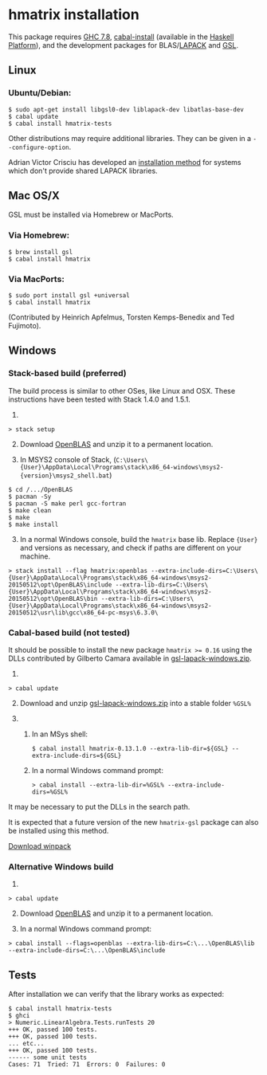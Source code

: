 # hmatrix installation

This package requires [GHC 7.8](http://www.haskell.org/ghc), [cabal-install](http://www.haskell.org/haskellwiki/Cabal-Install) (available in the [Haskell Platform](http://hackage.haskell.org/platform)), and the development packages for BLAS/[LAPACK](http://www.netlib.org/lapack) and [GSL](http://www.gnu.org/software/gsl).

## Linux ##################################################

### Ubuntu/Debian:

```
$ sudo apt-get install libgsl0-dev liblapack-dev libatlas-base-dev
$ cabal update
$ cabal install hmatrix-tests
```

Other distributions may require additional libraries. They can be given in a `--configure-option`.

Adrian Victor Crisciu has developed an [installation method](http://comments.gmane.org/gmane.comp.lang.haskell.glasgow.user/24976) for systems which don't provide shared LAPACK libraries.

## Mac OS/X ###############################################

GSL must be installed via Homebrew or MacPorts.

### Via Homebrew:

```
$ brew install gsl
$ cabal install hmatrix
```

###  Via MacPorts:

```
$ sudo port install gsl +universal
$ cabal install hmatrix
```

(Contributed by Heinrich Apfelmus, Torsten Kemps-Benedix and Ted Fujimoto).

## Windows ###############################################

### Stack-based build (preferred)

The build process is similar to other OSes, like Linux and OSX. These instructions have been tested with Stack 1.4.0 and 1.5.1.

1) 
```
> stack setup
```

2) Download [OpenBLAS](http://www.openblas.net/) and unzip it to a permanent location.

3) In MSYS2 console of Stack, (`C:\Users\{User}\AppData\Local\Programs\stack\x86_64-windows\msys2-{version}\msys2_shell.bat`)

```
$ cd /.../OpenBLAS
$ pacman -Sy
$ pacman -S make perl gcc-fortran
$ make clean
$ make
$ make install
```

3) In a normal Windows console, build the `hmatrix` base lib. Replace `{User}` and versions as necessary, and check if paths are different on your machine.

```
> stack install --flag hmatrix:openblas --extra-include-dirs=C:\Users\{User}\AppData\Local\Programs\stack\x86_64-windows\msys2-20150512\opt\OpenBLAS\include --extra-lib-dirs=C:\Users\{User}\AppData\Local\Programs\stack\x86_64-windows\msys2-20150512\opt\OpenBLAS\bin --extra-lib-dirs=C:\Users\{User}\AppData\Local\Programs\stack\x86_64-windows\msys2-20150512\usr\lib\gcc\x86_64-pc-msys\6.3.0\
```

### Cabal-based build (not tested)

It should be possible to install the new package `hmatrix >= 0.16` using
the DLLs contributed by Gilberto Camara available in [gsl-lapack-windows.zip](https://github.com/downloads/AlbertoRuiz/hmatrix/gsl-lapack-windows.zip).

1) 
```
> cabal update
```

2) Download and unzip [gsl-lapack-windows.zip](https://github.com/downloads/AlbertoRuiz/hmatrix/gsl-lapack-windows.zip) into a stable folder `%GSL%`

3)
    1) In an MSys shell:
       ```
       $ cabal install hmatrix-0.13.1.0 --extra-lib-dir=${GSL} --extra-include-dirs=${GSL}
       ```

    2) In a normal Windows command prompt:
       ```
       > cabal install --extra-lib-dir=%GSL% --extra-include-dirs=%GSL%
       ```

It may be necessary to put the DLLs in the search path.

It is expected that a future version of the new `hmatrix-gsl` package can also be installed
using this method.

[Download winpack](https://github.com/downloads/AlbertoRuiz/hmatrix/gsl-lapack-windows.zip)

### Alternative Windows build

1) 

```
> cabal update
```

2) Download [OpenBLAS](http://www.openblas.net/) and unzip it to a permanent location.

3) In a normal Windows command prompt:

```
> cabal install --flags=openblas --extra-lib-dirs=C:\...\OpenBLAS\lib --extra-include-dirs=C:\...\OpenBLAS\include
```

## Tests ###############################################

After installation we can verify that the library works as expected:

```
$ cabal install hmatrix-tests
$ ghci
> Numeric.LinearAlgebra.Tests.runTests 20
+++ OK, passed 100 tests.
+++ OK, passed 100 tests.
... etc...
+++ OK, passed 100 tests.
------ some unit tests
Cases: 71  Tried: 71  Errors: 0  Failures: 0
```
